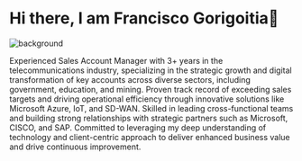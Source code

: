 # Hi there, I am Francisco Gorigoitia👋

![background](https://github.com/FJGM2023015/FJGM2023015/assets/145473325/bdc54944-e426-4d0c-acd7-ccd094afb6eb)

Experienced Sales Account Manager with 3+ years in the telecommunications industry, specializing in the strategic growth and digital transformation of key accounts across diverse sectors, including government, education, and mining. Proven track record of exceeding sales targets and driving operational efficiency through innovative solutions like Microsoft Azure, IoT, and SD-WAN. Skilled in leading cross-functional teams and building strong relationships with strategic partners such as Microsoft, CISCO, and SAP. Committed to leveraging my deep understanding of technology and client-centric approach to deliver enhanced business value and drive continuous improvement.
<!--
**FJGM2023015/FJGM2023015** is a ✨ _special_ ✨ repository because its `README.md` (this file) appears on your GitHub profile.

Here are some ideas to get you started:

- 🔭 I’m currently working on ...
- 🌱 I’m currently learning ...
- 👯 I’m looking to collaborate on ...
- 🤔 I’m looking for help with ...
- 💬 Ask me about ...
- 📫 How to reach me: ...
- 😄 Pronouns: ...
- ⚡ Fun fact: ...
-->
